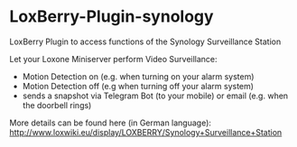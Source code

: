 # LoxBerry-Plugin-synology
LoxBerry Plugin to access functions of the Synology Surveillance Station

Let your Loxone Miniserver perform Video Surveillance:
* Motion Detection on (e.g. when turning on your alarm system)
* Motion Detection off (e.g when turning off your alarm system)
* sends a snapshot via Telegram Bot (to your mobile) or email (e.g. when the doorbell rings)

More details can be found here (in German language):
http://www.loxwiki.eu/display/LOXBERRY/Synology+Surveillance+Station